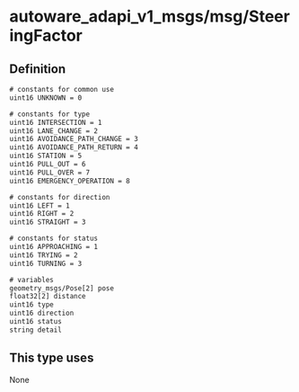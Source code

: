 <!-- This file is generated by a tool. Do not edit directly. -->

# autoware_adapi_v1_msgs/msg/SteeringFactor

## Definition

```txt
# constants for common use
uint16 UNKNOWN = 0

# constants for type
uint16 INTERSECTION = 1
uint16 LANE_CHANGE = 2
uint16 AVOIDANCE_PATH_CHANGE = 3
uint16 AVOIDANCE_PATH_RETURN = 4
uint16 STATION = 5
uint16 PULL_OUT = 6
uint16 PULL_OVER = 7
uint16 EMERGENCY_OPERATION = 8

# constants for direction
uint16 LEFT = 1
uint16 RIGHT = 2
uint16 STRAIGHT = 3

# constants for status
uint16 APPROACHING = 1
uint16 TRYING = 2
uint16 TURNING = 3

# variables
geometry_msgs/Pose[2] pose
float32[2] distance
uint16 type
uint16 direction
uint16 status
string detail
```

## This type uses

None
